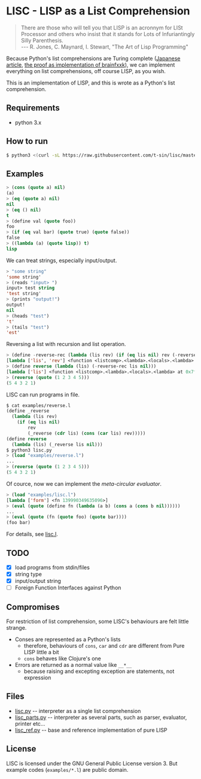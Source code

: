 # LISC - LISP as a List Comprehension


> There are those who will tell you that LISP is an acronnym for LISt Processor and others who insist that it stands for Lots of Infuriantingly Silly Parenthesis.  
> --- R. Jones, C. Maynard, I. Stewart, "The Art of Lisp Programming"


Because Python's list comprehensions are Turing complete ([Japanese article](https://qiita.com/KTakahiro1729/items/c9cb757473de50652374), [the proof as implementation of brainfxxk](https://ideone.com/zrQWwa)), we can implement everything on list comprehensions, off course LISP, as you wish.

This is an implementation of LISP, and this is wrote as a Python's list comprehension.


## Requirements

- python 3.x


## How to run

```sh
$ python3 <(curl -sL https://raw.githubusercontent.com/t-sin/lisc/master/lisc.py)
```

## Examples

```lisp
> (cons (quote a) nil)
(a)
> (eq (quote a) nil)
nil
> (eq () nil)
t
> (define val (quote foo))
foo
> (if (eq val bar) (quote true) (quote false))
false
> ((lambda (a) (quote lisp)) t)
lisp
```

We can treat strings, especially input/output.

```lisp
> "some string"
'some string'
> (reads "input> ")
input> test string
'test string'
> (prints "output!")
output!
nil
> (heads "test")
't'
> (tails "test")
'est'
```

Reversing a list with recursion and list operation.

```lisp
> (define -reverse-rec (lambda (lis rev) (if (eq lis nil) rev (-reverse-rec (cdr lis) (cons (car lis) rev)))))
[lambda ['lis', 'rev'] <function <listcomp>.<lambda>.<locals>.<lambda> at 0x7f8052332ea0>]
> (define reverse (lambda (lis) (-reverse-rec lis nil)))
[lambda ['lis'] <function <listcomp>.<lambda>.<locals>.<lambda> at 0x7f8052356048>]
> (reverse (quote (1 2 3 4 5)))
(5 4 3 2 1)
```

LISC can run programs in file.

```lisp
$ cat examples/reverse.l
(define _reverse
  (lambda (lis rev)
    (if (eq lis nil)
        rev
        (_reverse (cdr lis) (cons (car lis) rev)))))
(define reverse
  (lambda (lis) (_reverse lis nil)))
$ python3 lisc.py
> (load "examples/reverse.l")
...
> (reverse (quote (1 2 3 4 5)))
(5 4 3 2 1)
```

Of cource, now we can implement the *meta-circular evaluator*.

```lisp
> (load "examples/lisc.l")
[lambda ['form'] <fn 139990349635096>]
> (eval (quote (define fn (lambda (a b) (cons a (cons b nil))))))
...
> (eval (quote (fn (quote foo) (quote bar))))
(foo bar)
```

For details, see [lisc.l](examples/lisc.l).


## TODO

- [x] load programs from stdin/files
- [x] string type
- [x] input/output string
- [ ] Foreign Function Interfaces against Python

## Compromises

For restriction of list comprehension, some LISC's behaviours are felt little strange.

- Conses are represented as a Python's lists
    - therefore, behaviours of `cons`, `car` and `cdr` are different from Pure LISP little a bit
    - `cons` behaves like Clojure's one
- Errors are returned as a normal value like `__*__`
    - because raising and excepting exception are statements, not expression


## Files

- [lisc.py](lisc.py) -- interpreter as a single list comprehension
- [lisc_parts.py](lisc_parts.py) -- interpreter as several parts, such as parser, evaluator, printer etc...
- [lisc_ref.py](lisc_ref.py) -- base and reference implementation of pure LISP


## License

LISC is licensed under the GNU General Public License version 3. But example codes (`examples/*.l`) are public domain.
